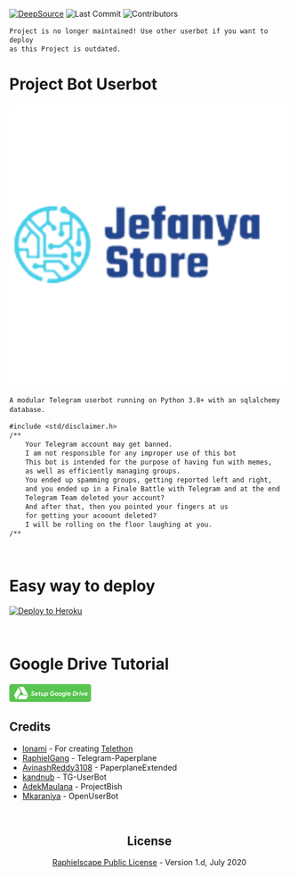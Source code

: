 [![DeepSource](https://deepsource.io/gh/jefanya14/jefanyabot.svg/?label=active+issues)](https://deepsource.io/gh/jefanya14/jefanyabot/?ref=repository-badge)
![Last Commit](https://img.shields.io/github/last-commit/jefanya14/Bot/sql-extended) ![Contributors](https://img.shields.io/github/contributors/jefanya14/Bot?color=LightSlateGrey)

```
Project is no longer maintained! Use other userbot if you want to deploy
as this Project is outdated.
```

# Project Bot Userbot

![our](https://github.com/jefanya14/Bot/blob/sql-extended/1632660286-picsay.png)

`
 A modular Telegram userbot running on Python 3.8+ with an sqlalchemy database.
`

```
#include <std/disclaimer.h>
/**
    Your Telegram account may get banned.
    I am not responsible for any improper use of this bot
    This bot is intended for the purpose of having fun with memes,
    as well as efficiently managing groups.
    You ended up spamming groups, getting reported left and right,
    and you ended up in a Finale Battle with Telegram and at the end
    Telegram Team deleted your account?
    And after that, then you pointed your fingers at us
    for getting your acoount deleted?
    I will be rolling on the floor laughing at you.
/**
```

<p align="center">&nbsp;</p>

# Easy way to deploy
<p><a href="https://heroku.com/deploy?template=https://github.com/jefanya14/Bot/tree/sql-extended"> <img src="https://www.herokucdn.com/deploy/button.svg" alt="Deploy to Heroku" /></a></p>


<p align="center">&nbsp;</p>

# Google Drive Tutorial
[![SetGD](https://raw.githubusercontent.com/jefanya14/Bot/sql-extended/gd.png)](https://telegra.ph/How-To-Setup-Google-Drive-04-03)







## Credits
* [lonami](https://lonami.dev) - For creating [Telethon](https://github.com/LonamiWebs/Telethon)
* [RaphielGang](https://github.com/RaphielGang) - Telegram-Paperplane
* [AvinashReddy3108](https://github.com/AvinashReddy3108) - PaperplaneExtended
* [kandnub](https://github.com/kandnub) - TG-UserBot
* [AdekMaulana](https://github.com/adekmaulana) - ProjectBish
* [Mkaraniya](https://github.com/mkaraniya) - OpenUserBot

<p align="center">&nbsp;</p>
<h2 align="center">License</h2>
<p align="center"><a href="https://github.com/jefanya14/Bot/blob/sql-extended/LICENSE">Raphielscape Public License</a> - Version 1.d, July 2020</p>

